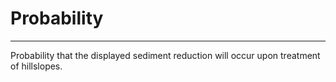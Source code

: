 # Probability

***
  
Probability that the displayed sediment reduction will occur upon treatment of hillslopes.